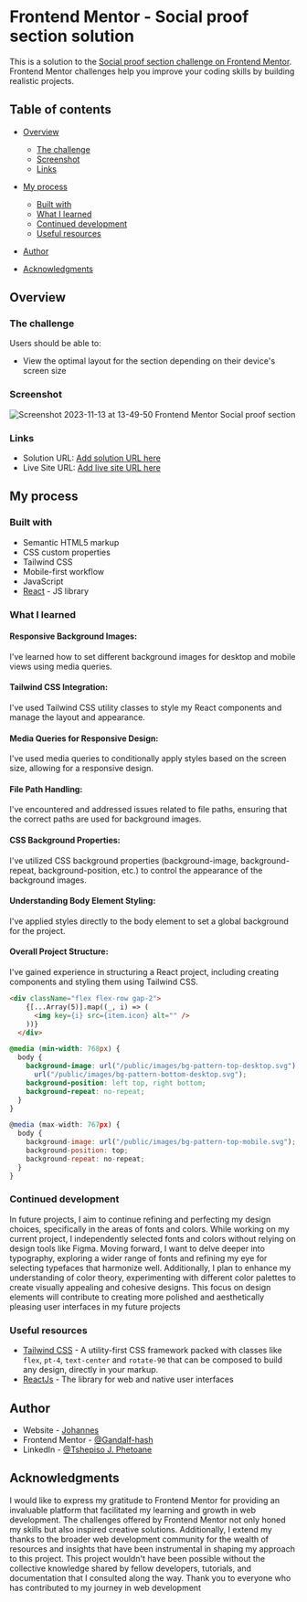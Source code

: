 # Frontend Mentor - Social proof section solution

This is a solution to the [Social proof section challenge on Frontend Mentor](https://www.frontendmentor.io/challenges/social-proof-section-6e0qTv_bA). Frontend Mentor challenges help you improve your coding skills by building realistic projects.

## Table of contents

- [Overview](#overview)
   - [The challenge](#the-challenge)
   - [Screenshot](#screenshot)
   - [Links](#links)

- [My process](#my-process)
   - [Built with](#built-with)
   - [What I learned](#what-i-learned)
   - [Continued development](#continued-development)
   - [Useful resources](#useful-resources)

- [Author](#author)
- [Acknowledgments](#acknowledgments)

## Overview

### The challenge

Users should be able to:

- View the optimal layout for the section depending on their device's screen size

### Screenshot

![Screenshot 2023-11-13 at 13-49-50 Frontend Mentor Social proof section](https://github.com/Gandalf-hash/social-proof-section/assets/53972152/1f05edad-bc59-4f33-baa9-80df13047c24)


### Links

- Solution URL: [Add solution URL here](https://your-solution-url.com)
- Live Site URL: [Add live site URL here](https://your-live-site-url.com)

## My process

### Built with

- Semantic HTML5 markup
- CSS custom properties
- Tailwind CSS
- Mobile-first workflow
- JavaScript
- [React](https://reactjs.org/) - JS library

### What I learned

#### Responsive Background Images:
I've learned how to set different background images for desktop and mobile views using media queries.

#### Tailwind CSS Integration:
I've used Tailwind CSS utility classes to style my React components and manage the layout and appearance.

#### Media Queries for Responsive Design:
I've used media queries to conditionally apply styles based on the screen size, allowing for a responsive design.

#### File Path Handling:
I've encountered and addressed issues related to file paths, ensuring that the correct paths are used for background images.

#### CSS Background Properties:
I've utilized CSS background properties (background-image, background-repeat, background-position, etc.) to control the appearance of the background images.

#### Understanding Body Element Styling:
I've applied styles directly to the body element to set a global background for the project.

#### Overall Project Structure:
I've gained experience in structuring a React project, including creating components and styling them using Tailwind CSS.

```html
<div className="flex flex-row gap-2">
    {[...Array(5)].map((_, i) => (
      <img key={i} src={item.icon} alt="" />
    ))}
  </div>
```

```css
@media (min-width: 768px) {
  body {
    background-image: url("/public/images/bg-pattern-top-desktop.svg"),
      url("/public/images/bg-pattern-bottom-desktop.svg");
    background-position: left top, right bottom;
    background-repeat: no-repeat;
  }
}
```

```js
@media (max-width: 767px) {
  body {
    background-image: url("/public/images/bg-pattern-top-mobile.svg");
    background-position: top;
    background-repeat: no-repeat;
  }
}

```

### Continued development

In future projects, I aim to continue refining and perfecting my design choices, specifically in the areas of fonts and colors. While working on my current project, I independently selected fonts and colors without relying on design tools like Figma. Moving forward, I want to delve deeper into typography, exploring a wider range of fonts and refining my eye for selecting typefaces that harmonize well. Additionally, I plan to enhance my understanding of color theory, experimenting with different color palettes to create visually appealing and cohesive designs. This focus on design elements will contribute to creating more polished and aesthetically pleasing user interfaces in my future projects

### Useful resources

- [Tailwind CSS](https://tailwindcss.com/) - A utility-first CSS framework packed with classes like `flex`, `pt-4`, `text-center` and `rotate-90` that can be composed to build any design, directly in your markup.
- [ReactJs](https://react.dev/) - The library for web and native user interfaces

## Author

- Website - [Johannes](https://www.your-site.com)
- Frontend Mentor - [@Gandalf-hash](https://www.frontendmentor.io/profile/Gandalf-hash)
- LinkedIn - [@Tshepiso J. Phetoane](https://www.linkedin.com/in/tshepiso-johannes/)

## Acknowledgments

I would like to express my gratitude to Frontend Mentor for providing an invaluable platform that facilitated my learning and growth in web development. The challenges offered by Frontend Mentor not only honed my skills but also inspired creative solutions. Additionally, I extend my thanks to the broader web development community for the wealth of resources and insights that have been instrumental in shaping my approach to this project. This project wouldn't have been possible without the collective knowledge shared by fellow developers, tutorials, and documentation that I consulted along the way. Thank you to everyone who has contributed to my journey in web development

